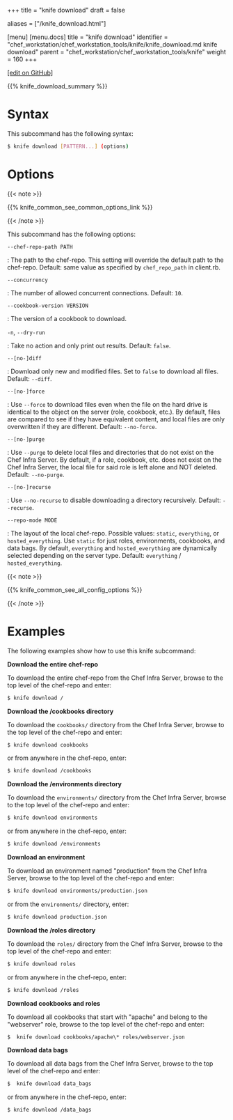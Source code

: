 +++
title = "knife download"
draft = false

aliases = ["/knife_download.html"]

[menu]
  [menu.docs]
    title = "knife download"
    identifier = "chef_workstation/chef_workstation_tools/knife/knife_download.md knife download"
    parent = "chef_workstation/chef_workstation_tools/knife"
    weight = 160
+++    

[\[edit on GitHub\]](https://github.com/chef/chef-web-docs/blob/master/content/knife_download.md)

{{% knife_download_summary %}}

Syntax
======

This subcommand has the following syntax:

``` bash
$ knife download [PATTERN...] (options)
```

Options
=======

{{< note >}}

{{% knife_common_see_common_options_link %}}

{{< /note >}}

This subcommand has the following options:

`--chef-repo-path PATH`

:   The path to the chef-repo. This setting will override the default
    path to the chef-repo. Default: same value as specified by
    `chef_repo_path` in client.rb.

`--concurrency`

:   The number of allowed concurrent connections. Default: `10`.

`--cookbook-version VERSION`

:   The version of a cookbook to download.

`-n`, `--dry-run`

:   Take no action and only print out results. Default: `false`.

`--[no-]diff`

:   Download only new and modified files. Set to `false` to download all
    files. Default: `--diff`.

`--[no-]force`

:   Use `--force` to download files even when the file on the hard drive
    is identical to the object on the server (role, cookbook, etc.). By
    default, files are compared to see if they have equivalent content,
    and local files are only overwritten if they are different. Default:
    `--no-force`.

`--[no-]purge`

:   Use `--purge` to delete local files and directories that do not
    exist on the Chef Infra Server. By default, if a role, cookbook,
    etc. does not exist on the Chef Infra Server, the local file for
    said role is left alone and NOT deleted. Default: `--no-purge`.

`--[no-]recurse`

:   Use `--no-recurse` to disable downloading a directory recursively.
    Default: `--recurse`.

`--repo-mode MODE`

:   The layout of the local chef-repo. Possible values: `static`,
    `everything`, or `hosted_everything`. Use `static` for just roles,
    environments, cookbooks, and data bags. By default, `everything` and
    `hosted_everything` are dynamically selected depending on the server
    type. Default: `everything` / `hosted_everything`.

{{< note >}}

{{% knife_common_see_all_config_options %}}

{{< /note >}}

Examples
========

The following examples show how to use this knife subcommand:

**Download the entire chef-repo**

To download the entire chef-repo from the Chef Infra Server, browse to
the top level of the chef-repo and enter:

``` bash
$ knife download /
```

**Download the /cookbooks directory**

To download the `cookbooks/` directory from the Chef Infra Server,
browse to the top level of the chef-repo and enter:

``` bash
$ knife download cookbooks
```

or from anywhere in the chef-repo, enter:

``` bash
$ knife download /cookbooks
```

**Download the /environments directory**

To download the `environments/` directory from the Chef Infra Server,
browse to the top level of the chef-repo and enter:

``` bash
$ knife download environments
```

or from anywhere in the chef-repo, enter:

``` bash
$ knife download /environments
```

**Download an environment**

To download an environment named "production" from the Chef Infra
Server, browse to the top level of the chef-repo and enter:

``` bash
$ knife download environments/production.json
```

or from the `environments/` directory, enter:

``` bash
$ knife download production.json
```

**Download the /roles directory**

To download the `roles/` directory from the Chef Infra Server, browse to
the top level of the chef-repo and enter:

``` bash
$ knife download roles
```

or from anywhere in the chef-repo, enter:

``` bash
$ knife download /roles
```

**Download cookbooks and roles**

To download all cookbooks that start with "apache" and belong to the
"webserver" role, browse to the top level of the chef-repo and enter:

``` bash
$  knife download cookbooks/apache\* roles/webserver.json
```

**Download data bags**

To download all data bags from the Chef Infra Server, browse to the top
level of the chef-repo and enter:

``` bash
$  knife download data_bags
```

or from anywhere in the chef-repo, enter:

``` bash
$ knife download /data_bags
```
